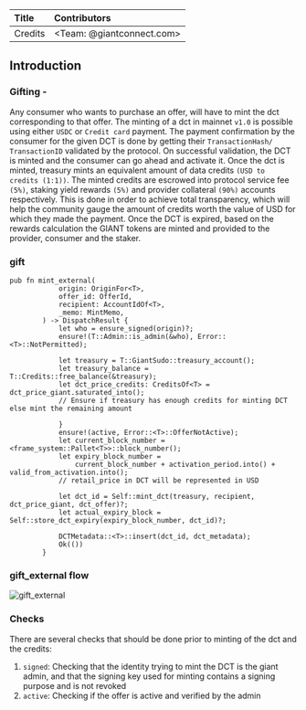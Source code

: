 
| Title        |  Contributors  |
| :-------------|:--------------|
| Credits     | <Team: @giantconnect.com>          |


## Introduction

### Gifting - 

Any consumer who wants to purchase an offer, will have to mint the dct corresponding to that offer. The minting of a dct in mainnet `v1.0` is possible using either `USDC` or `Credit card` payment. The payment confirmation by the consumer for the given DCT is done by getting their `TransactionHash/ TransactionID` validated by the protocol. On successful validation, the DCT is minted and the consumer can go ahead and activate it.
Once the dct is minted, treasury mints an equivalent amount of data credits `(USD to credits (1:1))`. The minted credits are escrowed into protocol service fee `(5%)`, staking yield rewards `(5%)` and provider collateral `(90%)` accounts respectively. This is done in order to achieve total transparency, which will help the community gauge the amount of credits worth the value of USD for which they made the payment.
Once the DCT is expired, based on the rewards calculation the GIANT tokens are minted and provided to the provider, consumer and the staker. 


### gift

```
pub fn mint_external(
			origin: OriginFor<T>,
			offer_id: OfferId,
			recipient: AccountIdOf<T>,
			_memo: MintMemo,
		) -> DispatchResult {
			let who = ensure_signed(origin)?;
			ensure!(T::Admin::is_admin(&who), Error::<T>::NotPermitted);

			let treasury = T::GiantSudo::treasury_account();
			let treasury_balance = T::Credits::free_balance(&treasury);
			let dct_price_credits: CreditsOf<T> = dct_price_giant.saturated_into();
			// Ensure if treasury has enough credits for minting DCT else mint the remaining amount
			
			}
			ensure!(active, Error::<T>::OfferNotActive);
			let current_block_number = <frame_system::Pallet<T>>::block_number();
			let expiry_block_number =
				current_block_number + activation_period.into() + valid_from_activation.into();
			// retail_price in DCT will be represented in USD

			let dct_id = Self::mint_dct(treasury, recipient, dct_price_giant, dct_offer)?;
			let actual_expiry_block = Self::store_dct_expiry(expiry_block_number, dct_id)?;
		
			DCTMetadata::<T>::insert(dct_id, dct_metadata);
			Ok(())
		}
```

### gift_external flow

![gift_external](https://user-images.githubusercontent.com/11945179/187417834-61379447-5ba9-46f0-a7da-837657933fa6.jpg)




### Checks

There are several checks that should be done prior to minting of the dct and the credits:

1. `signed`: Checking that the identity trying to mint the DCT is the giant admin, and that the signing key used for minting contains a signing purpose and is not revoked
2. `active`: Checking if the offer is active and verified by the admin
